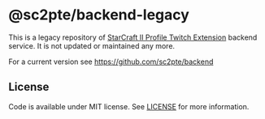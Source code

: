 # @sc2pte/backend-legacy

This is a legacy repository of [StarCraft II Profile Twitch Extension](https://sc2pte.lukem.net/) backend service. It is not updated or maintained any more.

For a current version see https://github.com/sc2pte/backend

## License

Code is available under MIT license. See [LICENSE](https://raw.githubusercontent.com/lukemsc/sc2profile-twitch-extension-api/master/LICENSE) for more information.
